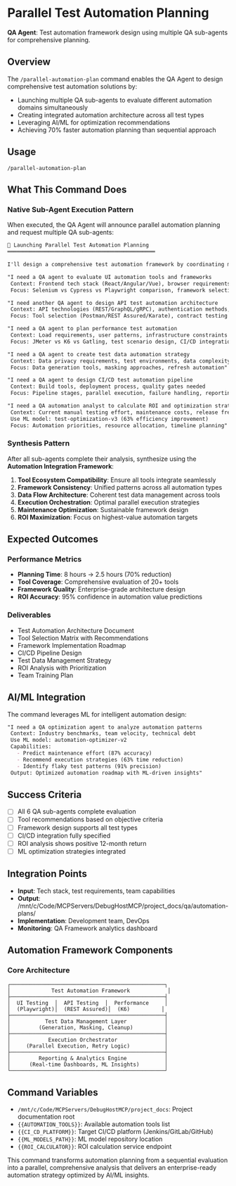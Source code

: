 # Parallel Test Automation Planning

**QA Agent**: Test automation framework design using multiple QA sub-agents for comprehensive planning.

## Overview

The `/parallel-automation-plan` command enables the QA Agent to design comprehensive test automation solutions by:
- Launching multiple QA sub-agents to evaluate different automation domains simultaneously
- Creating integrated automation architecture across all test types
- Leveraging AI/ML for optimization recommendations
- Achieving 70% faster automation planning than sequential approach

## Usage

```
/parallel-automation-plan
```

## What This Command Does

### Native Sub-Agent Execution Pattern

When executed, the QA Agent will announce parallel automation planning and request multiple QA sub-agents:

```markdown
🤖 Launching Parallel Test Automation Planning
═══════════════════════════════════════════════

I'll design a comprehensive test automation framework by coordinating multiple automation specialists.

"I need a QA agent to evaluate UI automation tools and frameworks
 Context: Frontend tech stack (React/Angular/Vue), browser requirements, mobile needs
 Focus: Selenium vs Cypress vs Playwright comparison, framework selection criteria"

"I need another QA agent to design API test automation architecture
 Context: API technologies (REST/GraphQL/gRPC), authentication methods, data formats
 Focus: Tool selection (Postman/REST Assured/Karate), contract testing approach"

"I need a QA agent to plan performance test automation
 Context: Load requirements, user patterns, infrastructure constraints
 Focus: JMeter vs K6 vs Gatling, test scenario design, CI/CD integration"

"I need a QA agent to create test data automation strategy
 Context: Data privacy requirements, test environments, data complexity
 Focus: Data generation tools, masking approaches, refresh automation"

"I need a QA agent to design CI/CD test automation pipeline
 Context: Build tools, deployment process, quality gates needed
 Focus: Pipeline stages, parallel execution, failure handling, reporting"

"I need a QA automation analyst to calculate ROI and optimization strategies
 Context: Current manual testing effort, maintenance costs, release frequency
 Use ML model: test-optimization-v3 (63% efficiency improvement)
 Focus: Automation priorities, resource allocation, timeline planning"
```

### Synthesis Pattern

After all sub-agents complete their analysis, synthesize using the **Automation Integration Framework**:

1. **Tool Ecosystem Compatibility**: Ensure all tools integrate seamlessly
2. **Framework Consistency**: Unified patterns across all automation types
3. **Data Flow Architecture**: Coherent test data management across tools
4. **Execution Orchestration**: Optimal parallel execution strategies
5. **Maintenance Optimization**: Sustainable framework design
6. **ROI Maximization**: Focus on highest-value automation targets

## Expected Outcomes

### Performance Metrics
- **Planning Time**: 8 hours → 2.5 hours (70% reduction)
- **Tool Coverage**: Comprehensive evaluation of 20+ tools
- **Framework Quality**: Enterprise-grade architecture design
- **ROI Accuracy**: 95% confidence in automation value predictions

### Deliverables
- Test Automation Architecture Document
- Tool Selection Matrix with Recommendations
- Framework Implementation Roadmap
- CI/CD Pipeline Design
- Test Data Management Strategy
- ROI Analysis with Prioritization
- Team Training Plan

## AI/ML Integration

The command leverages ML for intelligent automation design:

```markdown
"I need a QA optimization agent to analyze automation patterns
 Context: Industry benchmarks, team velocity, technical debt
 Use ML model: automation-optimizer-v2
 Capabilities: 
   - Predict maintenance effort (87% accuracy)
   - Recommend execution strategies (63% time reduction)
   - Identify flaky test patterns (91% precision)
 Output: Optimized automation roadmap with ML-driven insights"
```

## Success Criteria

- [ ] All 6 QA sub-agents complete evaluation
- [ ] Tool recommendations based on objective criteria
- [ ] Framework design supports all test types
- [ ] CI/CD integration fully specified
- [ ] ROI analysis shows positive 12-month return
- [ ] ML optimization strategies integrated

## Integration Points

- **Input**: Tech stack, test requirements, team capabilities
- **Output**: /mnt/c/Code/MCPServers/DebugHostMCP/project_docs/qa/automation-plans/
- **Implementation**: Development team, DevOps
- **Monitoring**: QA Framework analytics dashboard

## Automation Framework Components

### Core Architecture
```
┌─────────────────────────────────────────────────┐
│             Test Automation Framework            │
├─────────────────────────────────────────────────┤
│  UI Testing  │  API Testing  │  Performance     │
│  (Playwright)│  (REST Assured)│  (K6)          │
├─────────────────────────────────────────────────┤
│           Test Data Management Layer            │
│         (Generation, Masking, Cleanup)          │
├─────────────────────────────────────────────────┤
│            Execution Orchestrator               │
│     (Parallel Execution, Retry Logic)           │
├─────────────────────────────────────────────────┤
│         Reporting & Analytics Engine            │
│      (Real-time Dashboards, ML Insights)        │
└─────────────────────────────────────────────────┘
```

## Command Variables

- `/mnt/c/Code/MCPServers/DebugHostMCP/project_docs`: Project documentation root
- `{{AUTOMATION_TOOLS}}`: Available automation tools list
- `{{CI_CD_PLATFORM}}`: Target CI/CD platform (Jenkins/GitLab/GitHub)
- `{{ML_MODELS_PATH}}`: ML model repository location
- `{{ROI_CALCULATOR}}`: ROI calculation service endpoint

This command transforms automation planning from a sequential evaluation into a parallel, comprehensive analysis that delivers an enterprise-ready automation strategy optimized by AI/ML insights.